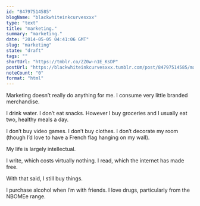 ```yaml
---
id: "84797514585"
blogName: "blackwhiteinkcurvesxxx"
type: "text"
title: "marketing."
summary: "marketing."
date: "2014-05-05 04:41:06 GMT"
slug: "marketing"
state: "draft"
tags: ""
shortUrl: "https://tmblr.co/ZZ0w-n1E_KsDP"
postUrl: "https://blackwhiteinkcurvesxxx.tumblr.com/post/84797514585/marketing"
noteCount: "0"
format: "html"
---
```


Marketing doesn’t really do anything for me. I consume very little branded merchandise. 

I drink water. I don’t eat snacks. However I buy groceries and I usually eat two, healthy meals a day.

I don’t buy video games. I don’t buy clothes. I don’t decorate my room (though I’d love to have a French flag hanging on my wall).

My life is largely intellectual.

I write, which costs virtually nothing. I read, which the internet has made free. 

With that said, I still buy things.

I purchase alcohol when I’m with friends. I love drugs, particularly from the NBOMEe range.